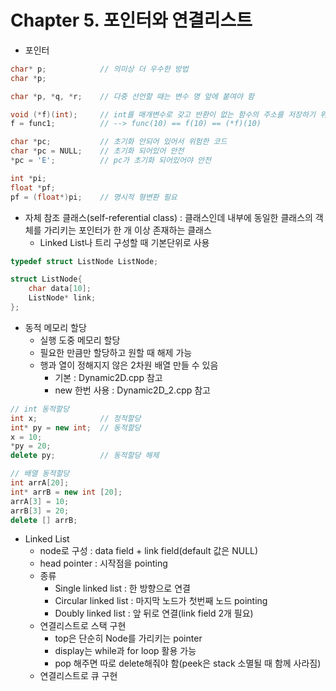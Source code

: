 Chapter 5. 포인터와 연결리스트
===============

* 포인터

```C++
char* p;            // 의미상 더 우수한 방법
char *p;

char *p, *q, *r;    // 다중 선언할 때는 변수 명 앞에 붙여야 함

void (*f)(int);     // int를 매개변수로 갖고 반환이 없는 함수의 주소를 저장하기 위한 포인터
f = func1;          // --> func(10) == f(10) == (*f)(10)

char *pc;           // 초기화 안되어 있어서 위험한 코드
char *pc = NULL;    // 초기화 되어있어 안전
*pc = 'E';          // pc가 초기화 되어있어야 안전

int *pi;
float *pf;
pf = (float*)pi;    // 명시적 형변환 필요

```

* 자체 참조 클래스(self-referential class) : 클래스인데 내부에 동일한 클래스의 객체를 가리키는 포인터가 한 개 이상 존재하는 클래스
    * Linked List나 트리 구성할 때 기본단위로 사용
```C++
typedef struct ListNode ListNode;

struct ListNode{
    char data[10];
    ListNode* link;
};
```
* 동적 메모리 할당
    * 실행 도중 메모리 할당
    * 필요한 만큼만 할당하고 원할 때 해제 가능
    * 행과 열이 정해지지 않은 2차원 배열 만들 수 있음
        * 기본 : Dynamic2D.cpp 참고
        * new 한번 사용 : Dynamic2D_2.cpp 참고
```C++
// int 동적할당
int x;              // 정적할당
int* py = new int;  // 동적할당
x = 10;             
*py = 20;
delete py;          // 동적할당 해제

// 배열 동적할당
int arrA[20];
int* arrB = new int [20];
arrA[3] = 10;
arrB[3] = 20;
delete [] arrB;
```

* Linked List
    * node로 구성 : data field + link field(default 값은 NULL)
    * head pointer : 시작점을 pointing  
    * 종류
        * Single linked list : 한 방향으로 연결
        * Circular linked list : 마지막 노드가 첫번째 노드 pointing
        * Doubly linked list : 앞 뒤로 연결(link field 2개 필요)
    * 연결리스트로 스택 구현
        * top은 단순히 Node를 가리키는 pointer
        * display는 while과 for loop 활용 가능
        * pop 해주면 따로 delete해줘야 함(peek은 stack 소멸될 때 함께 사라짐)
    * 연결리스트로 큐 구현




